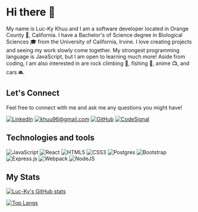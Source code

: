 # Hi there 👋

My name is Luc-Ky Khuu and I am a software developer located in Orange County :orange:, California.  I have a Bachelor's of Science degree in Biological Sciences 	:mortar_board: from the University of California, Irvine.  I love creating projects and seeing my work slowly come together.  My strongest programming language is JavaScript, but I am open to learning much more!  Aside from coding, I am also interested in are rock climbing :climbing:, fishing :fishing_pole_and_fish:, anime :tv:, and cars :oncoming_automobile:.

## Let's Connect
Feel free to connect with me and ask me any questions you might have!

<a href='https://www.linkedin.com/in/luc-ky-khuu/'>![LinkedIn](https://img.shields.io/badge/linkedin-%230077B5.svg?style=for-the-badge&logo=linkedin&logoColor=white)</a>
<a href='mailto: khuu96@gmail.com'>![khuu96@gmail.com](https://img.shields.io/badge/Gmail-D14836?style=for-the-badge&logo=gmail&logoColor=white)</a>
<a href='https://github.com/luc-ky-khuu'>![GitHub](https://img.shields.io/badge/github-%23121011.svg?style=for-the-badge&logo=github&logoColor=white)</a>
<a href='https://app.codesignal.com/profile/luc-ky_k'>![CodeSignal](https://img.shields.io/badge/CodeSignal-blue/?style=for-the-badge&color=blue)</a>

## Technologies and tools
![JavaScript](https://img.shields.io/badge/javascript-%23323330.svg?style=for-the-badge&logo=javascript&logoColor=%23F7DF1E)
![React](https://img.shields.io/badge/react-%2320232a.svg?style=for-the-badge&logo=react&logoColor=%2361DAFB)
![HTML5](https://img.shields.io/badge/html5-%23E34F26.svg?style=for-the-badge&logo=html5&logoColor=white)
![CSS3](https://img.shields.io/badge/css3-%231572B6.svg?style=for-the-badge&logo=css3&logoColor=white)
![Postgres](https://img.shields.io/badge/postgres-%23316192.svg?style=for-the-badge&logo=postgresql&logoColor=white)
![Bootstrap](https://img.shields.io/badge/bootstrap-%23563D7C.svg?style=for-the-badge&logo=bootstrap&logoColor=white)
![Express.js](https://img.shields.io/badge/express.js-%23404d59.svg?style=for-the-badge&logo=express&logoColor=%2361DAFB)
![Webpack](https://img.shields.io/badge/webpack-%238DD6F9.svg?style=for-the-badge&logo=webpack&logoColor=black)
![NodeJS](https://img.shields.io/badge/node.js-6DA55F?style=for-the-badge&logo=node.js&logoColor=white)

## My Stats
[![Luc-Ky's GitHub stats](https://github-readme-stats.vercel.app/api?username=luc-ky-khuu&hide=contribs,stars&theme=github_dark)](https://github.com/anuraghazra/github-readme-stats)

[![Top Langs](https://github-readme-stats.vercel.app/api/top-langs/?username=luc-ky-khuu&exclude_repo=github-readme-stats,anuraghazra.github.io&layout=compact&theme=github_dark)](https://github.com/anuraghazra/github-readme-stats)
